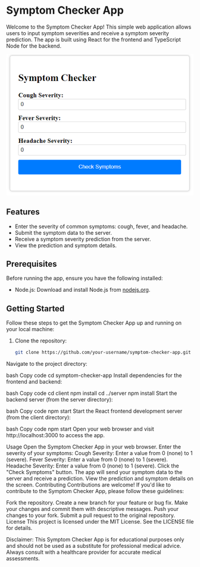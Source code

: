 # Symptom Checker App

Welcome to the Symptom Checker App! This simple web application allows users to input symptom severities and receive a symptom severity prediction. The app is built using React for the frontend and TypeScript Node for the backend.

![App Preview](app-preview.png)

## Features

- Enter the severity of common symptoms: cough, fever, and headache.
- Submit the symptom data to the server.
- Receive a symptom severity prediction from the server.
- View the prediction and symptom details.

## Prerequisites

Before running the app, ensure you have the following installed:

- Node.js: Download and install Node.js from [nodejs.org](https://nodejs.org/).

## Getting Started

Follow these steps to get the Symptom Checker App up and running on your local machine:

1. Clone the repository:

   ```bash
   git clone https://github.com/your-username/symptom-checker-app.git
Navigate to the project directory:

bash
Copy code
cd symptom-checker-app
Install dependencies for the frontend and backend:

bash
Copy code
cd client
npm install
cd ../server
npm install
Start the backend server (from the server directory):

bash
Copy code
npm start
Start the React frontend development server (from the client directory):

bash
Copy code
npm start
Open your web browser and visit http://localhost:3000 to access the app.

Usage
Open the Symptom Checker App in your web browser.
Enter the severity of your symptoms:
Cough Severity: Enter a value from 0 (none) to 1 (severe).
Fever Severity: Enter a value from 0 (none) to 1 (severe).
Headache Severity: Enter a value from 0 (none) to 1 (severe).
Click the "Check Symptoms" button.
The app will send your symptom data to the server and receive a prediction.
View the prediction and symptom details on the screen.
Contributing
Contributions are welcome! If you'd like to contribute to the Symptom Checker App, please follow these guidelines:

Fork the repository.
Create a new branch for your feature or bug fix.
Make your changes and commit them with descriptive messages.
Push your changes to your fork.
Submit a pull request to the original repository.
License
This project is licensed under the MIT License. See the LICENSE file for details.

Disclaimer: This Symptom Checker App is for educational purposes only and should not be used as a substitute for professional medical advice. Always consult with a healthcare provider for accurate medical assessments.